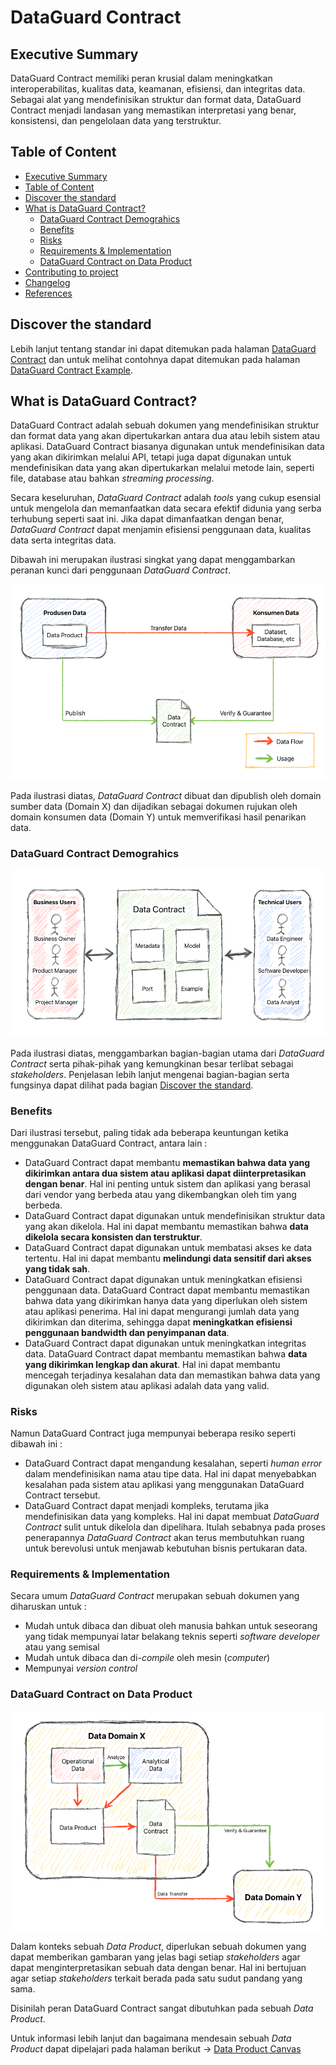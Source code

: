 # DataGuard Contract

## Executive Summary

DataGuard Contract memiliki peran krusial dalam meningkatkan interoperabilitas, kualitas data, keamanan, efisiensi, dan integritas data. Sebagai alat yang mendefinisikan struktur dan format data, DataGuard Contract menjadi landasan yang memastikan interpretasi yang benar, konsistensi, dan pengelolaan data yang terstruktur.

## Table of Content

- [Executive Summary](README.md#executive-summary)
- [Table of Content](README.md#table-of-content)
- [Discover the standard](README.md#discover-the-standard)
- [What is DataGuard Contract?](README.md#what-is-dataguard-contract)
  - [DataGuard Contract Demograhics](README.md#dataguard-contract-demograhics)
  - [Benefits](README.md#benefits)
  - [Risks](README.md#risks)
  - [Requirements & Implementation](README.md#requirements--implementation)
  - [DataGuard Contract on Data Product](README.md#dataguard-contract-on-data-product)
- [Contributing to project](../CONTRIBUTING.md)
- [Changelog](../CHANGELOG.md)
- [References](../README.md#references)

## Discover the standard

Lebih lanjut tentang standar ini dapat ditemukan pada halaman [DataGuard Contract](docs/README.md) dan untuk melihat contohnya dapat ditemukan pada halaman [DataGuard Contract Example](examples/README.md). 

## What is DataGuard Contract?

DataGuard Contract adalah sebuah dokumen yang mendefinisikan struktur dan format data yang akan dipertukarkan antara dua atau lebih sistem atau aplikasi. DataGuard Contract biasanya digunakan untuk mendefinisikan data yang akan dikirimkan melalui API, tetapi juga dapat digunakan untuk mendefinisikan data yang akan dipertukarkan melalui metode lain, seperti file, database atau bahkan _streaming processing_.

Secara keseluruhan, _DataGuard Contract_ adalah _tools_ yang cukup esensial untuk mengelola dan memanfaatkan data secara efektif didunia yang serba terhubung seperti saat ini. Jika dapat dimanfaatkan dengan benar, _DataGuard Contract_ dapat menjamin efisiensi penggunaan data, kualitas data serta integritas data.

Dibawah ini merupakan ilustrasi singkat yang dapat menggambarkan peranan kunci dari penggunaan _DataGuard Contract_.

![DataGuard Contract Architecture](img/DataGuard-architecture.png)

Pada ilustrasi diatas, _DataGuard Contract_ dibuat dan dipublish oleh domain sumber data (Domain X) dan dijadikan sebagai dokumen rujukan oleh domain konsumen  data (Domain Y) untuk memverifikasi hasil penarikan data.

### DataGuard Contract Demograhics

![DataGuard Contract Demographic](img/DataGuard-demographic.png)

Pada ilustrasi diatas, menggambarkan bagian-bagian utama dari _DataGuard Contract_ serta pihak-pihak yang kemungkinan besar terlibat sebagai _stakeholders_.
Penjelasan lebih lanjut mengenai bagian-bagian serta fungsinya dapat dilihat pada bagian [Discover the standard](README.md#discover-the-standard).

### Benefits

Dari ilustrasi tersebut, paling tidak ada beberapa keuntungan ketika menggunakan DataGuard Contract, antara lain :

- DataGuard Contract dapat membantu **memastikan bahwa data yang dikirimkan antara dua sistem atau aplikasi dapat diinterpretasikan dengan benar**. Hal ini penting untuk sistem dan aplikasi yang berasal dari vendor yang berbeda atau yang dikembangkan oleh tim yang berbeda.
- DataGuard Contract dapat digunakan untuk mendefinisikan struktur data yang akan dikelola. Hal ini dapat membantu memastikan bahwa **data dikelola secara konsisten dan terstruktur**.
- DataGuard Contract dapat digunakan untuk membatasi akses ke data tertentu. Hal ini dapat membantu **melindungi data sensitif dari akses yang tidak sah**.
- DataGuard Contract dapat digunakan untuk meningkatkan efisiensi penggunaan data. DataGuard Contract dapat membantu memastikan bahwa data yang dikirimkan hanya data yang diperlukan oleh sistem atau aplikasi penerima. Hal ini dapat mengurangi jumlah data yang dikirimkan dan diterima, sehingga dapat **meningkatkan efisiensi penggunaan bandwidth dan penyimpanan data**.
- DataGuard Contract dapat digunakan untuk meningkatkan integritas data. DataGuard Contract dapat membantu memastikan bahwa **data yang dikirimkan lengkap dan akurat**. Hal ini dapat membantu mencegah terjadinya kesalahan data dan memastikan bahwa data yang digunakan oleh sistem atau aplikasi adalah data yang valid.

### Risks

Namun DataGuard Contract juga mempunyai beberapa resiko seperti dibawah ini :

- DataGuard Contract dapat mengandung kesalahan, seperti _human error_ dalam mendefinisikan nama atau tipe data. Hal ini dapat menyebabkan kesalahan pada sistem atau aplikasi yang menggunakan DataGuard Contract tersebut.
- DataGuard Contract dapat menjadi kompleks, terutama jika mendefinisikan data yang kompleks. Hal ini dapat membuat _DataGuard Contract_ sulit untuk dikelola dan dipelihara. Itulah sebabnya pada proses penerapannya _DataGuard Contract_ akan terus membutuhkan ruang untuk berevolusi untuk menjawab kebutuhan bisnis pertukaran data.

### Requirements & Implementation

Secara umum _DataGuard Contract_ merupakan sebuah dokumen yang diharuskan untuk :

- Mudah untuk dibaca dan dibuat oleh manusia bahkan untuk seseorang yang tidak mempunyai latar belakang teknis seperti _software developer_ atau yang semisal
- Mudah untuk dibaca dan di-_compile_ oleh mesin (_computer_)
- Mempunyai _version control_

### DataGuard Contract on Data Product

![DataGuard Contract on Data Product](img/DataGuard-on-DataProduct.png)

Dalam konteks sebuah _Data Product_, diperlukan sebuah dokumen yang dapat memberikan gambaran yang jelas bagi setiap _stakeholders_ agar dapat menginterpretasikan sebuah data dengan benar. Hal ini bertujuan agar setiap _stakeholders_ terkait berada pada satu sudut pandang yang sama.

Disinilah peran DataGuard Contract sangat dibutuhkan pada sebuah _Data Product_.

Untuk informasi lebih lanjut dan bagaimana mendesain sebuah _Data Product_ dapat dipelajari pada halaman berikut -> [Data Product Canvas](https://www.datamesh-architecture.com/data-product-canvas)

